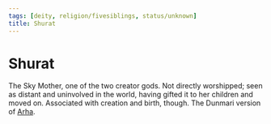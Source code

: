 ```yaml
---
tags: [deity, religion/fivesiblings, status/unknown]
title: Shurat
---
```


# Shurat

The Sky Mother, one of the two creator gods. Not directly worshipped; seen as distant and uninvolved in the world, having gifted it to her children and moved on. Associated with creation and birth, though. The Dunmari version of [Arha](<./arha.md>).



